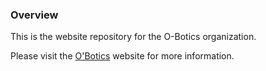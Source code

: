 ### Overview
This is the website repository for the O-Botics organization.

Please visit the [O'Botics](http://o-botics.org) website for more information.
